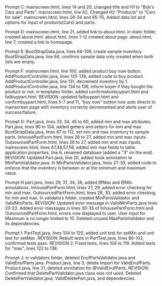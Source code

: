 Prompt C:
mainscreen.html, lines 14 and 20, changed title and H1 to "Bob's Cars and Parts".
mainscreen.html, line 62, Changed H2 "Products" to "Cars for sale".
mainscreen.html, lines 28-34 and 65-70, Added data list and options for 
input of products(Cars) and parts.

Prompt D:
mainscreen.html, line 21, added link to about.html.
in static folder, created about.html.
about.html, lines 1-12 created about page.
about.html, line 7, created a link to homepage. 

Prompt E:
BootStrapData.java, lines 64-109, create sample inventory.
BootStrapData.java, line 64, confirms sample data only created when both lists are empty.

Prompt F:
mainscreen.html, line 100, added product buy now button.
AddProductController.java, lines 125-138, added code to buy product.
AddProductController.java, line 131, decrement inventory by 1.
AddProductController.java, line 134 to 136, inform buyer if they bought the product or not.
in templates folder, added confirmationbuypart.html and failbuypart.html.
REVISION: updated failbuypart.html and confirmbuypart.html, lines 5-7 and 11, 
"buy now" button now auto directs to mainscreen page with inventory correctly decremented
and alerts user of success/failure.

Prompt G:
Part.java, lines 33, 34, 45 to 60, added min and max attributes.
Part.java, lines 90 to 104, added getters and setters for min and max.
BootStrapData.java, lines 87 to 112, set min and max inventory to sample parts.
InhousePartForm.html, lines 26 to 27, added min and max inputs.
OutsourcedPartForm.html, lines 26 to 27, added min and max inputs.
mainscreen.html, lines 47,48,57,58, added min max fields to table.
application.properties, line 6, renamed database (added a "3" on the end).
REVISION: Updated Part.java, line 20, added hook annotation to MinPartsValidator.java.
In MinPartsValidator.java, lines 27-35, added code to enforce that the inventory
is between or at the minimum and maximum value.


Prompt H
part.java, lines 29, 31, 34, 36, added @Max and @Min annotations.
InhousePartForm.html, lines 27, 29, added error checking for min and max.
OutsourcedPartForm.html, lines 28, 30, added error checking for min and max.
In validators folder, created MinPartsValidator and ValidMinParts.
REVISION: Updated error message in ValidMinParts.java lines 20-22.
Added error messages in lines 30-35 of InhousePartForm.html and OutsourcedPartForm.html,
errors now displayed to user.
User input for Maximum is no longer limited to 10.
Deleted unused MaxPartsValidator and its dependencies.

Prompt I:
PartTest.java, lines 104 to 120, added unit test for setMin and unit test for setMax.
REVISION: Rebuilt tests in PartTest.java, lines 86-102, confirmed tests pass.
REVISION 2: Fixed tests, lines 104 to 119. Added tests for "max", lines 122 to 138.

Prompt J:
in validators folder, deleted EnufPartsValidator.java and ValidEnufParts.java.
Product.java, line 3, delete import for ValidEnufParts.
Product.java, line 21, deleted annotation for @ValidEnufParts.
REVISION: Confirmed that DeletePartValidator.java class was not used. 
Deleted DeletePartValidator.java, ValidDeletePart.java, and dependencies.
